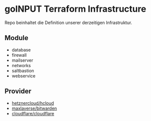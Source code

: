 # goINPUT Terraform Infrastructure
Repo beinhaltet die Definition unserer derzeitigen Infrastruktur.

## Module
* database
* firewall
* mailserver
* networks
* saltbastion
* webservice

## Provider
* [hetznercloud/hcloud](https://github.com/hetznercloud/terraform-provider-hcloud)
* [maxlaverse/bitwarden](https://github.com/maxlaverse/terraform-provider-bitwarden)
* [cloudflare/cloudflare](https://github.com/cloudflare/terraform-provider-cloudflare)